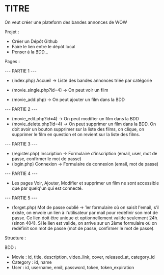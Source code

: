 # TITRE

On veut créer une plateform des bandes annonces de WOW

Projet :
- Créer un Dépôt Github
- Faire le lien entre le dépôt local
- Penser à la BDD...

Pages :

--- PARTIE 1 ---
- (index.php) Accueil -> Liste des bandes annonces triée par catégorie

- (movie_single.php?id=4) -> On peut voir un film
- (movie_add.php) -> On peut ajouter un film dans la BDD

--- PARTIE 2 ---
- (movie_edit.php?id=4) -> On peut modifier un film dans la BDD
- (movie_delete.php?id=4) -> On peut supprimer un film dans la BDD. On doit avoir un bouton supprimer sur la liste des films, on clique, on supprimer le film en question et on revient sur la liste des films.


--- PARTIE 3 ---
- (register.php) Inscription -> Formulaire d'inscription (email, user, mot de passe, confirmer le mot de passe)
- (login.php) Connexion -> Formulaire de connexion (email, mot de passe)

--- PARTIE 4 ---
- Les pages Voir, Ajouter, Modifier et supprimer un film ne sont accessible que par quelq'un qui est connecté.

--- PARTIE 5 ---
- (forget.php) Mot de passe oublié -> 1er formulaire où on saisit l'email, s'il existe, on envoie un lien à l'utilisateur par mail pour redéfinir son mot de passe. Ce lien doit être unique et optionnellement valide seulement 24h.(sinon 404). Si le lien est valide, on arrive sur un 2ème formulaire où on redéfinit son mot de passe (mot de passe, confirmer le mot de passe).

Structure :

BDD : 
- Movie : id, title, description, video_link, cover, released_at, category_id
- Category : id, name
- User : id, username, emil, password, token, token_expiration
